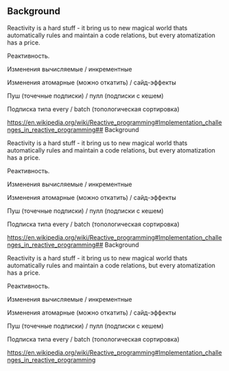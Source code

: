 ## Background

Reactivity is a hard stuff - it bring us to new magical world thats automatically rules and maintain a code relations, but every atomatization has a price.

Реактивность.

Изменения вычисляемые / инкрементные

Изменения атомарные (можно откатить) / сайд-эффекты

Пуш (точечные подписки) / пулл (подписки с кешем)

Подписка типа every / batch (топологическая сортировка)

https://en.wikipedia.org/wiki/Reactive_programming#Implementation_challenges_in_reactive_programming## Background

Reactivity is a hard stuff - it bring us to new magical world thats automatically rules and maintain a code relations, but every atomatization has a price.

Реактивность.

Изменения вычисляемые / инкрементные

Изменения атомарные (можно откатить) / сайд-эффекты

Пуш (точечные подписки) / пулл (подписки с кешем)

Подписка типа every / batch (топологическая сортировка)

https://en.wikipedia.org/wiki/Reactive_programming#Implementation_challenges_in_reactive_programming## Background

Reactivity is a hard stuff - it bring us to new magical world thats automatically rules and maintain a code relations, but every atomatization has a price.

Реактивность.

Изменения вычисляемые / инкрементные

Изменения атомарные (можно откатить) / сайд-эффекты

Пуш (точечные подписки) / пулл (подписки с кешем)

Подписка типа every / batch (топологическая сортировка)

https://en.wikipedia.org/wiki/Reactive_programming#Implementation_challenges_in_reactive_programming

